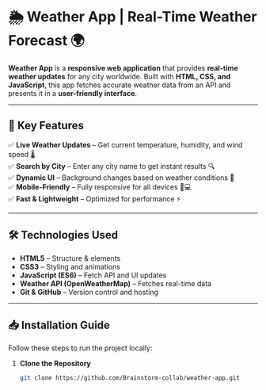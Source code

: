 # 🌦️ Weather App | Real-Time Weather Forecast 🌍

**Weather App** is a **responsive web application** that provides **real-time weather updates** for any city worldwide. Built with **HTML, CSS, and JavaScript**, this app fetches accurate weather data from an API and presents it in a **user-friendly interface**.

---

## 🚀 Key Features

✅ **Live Weather Updates** – Get current temperature, humidity, and wind speed 🌡️  
✅ **Search by City** – Enter any city name to get instant results 🔍  
✅ **Dynamic UI** – Background changes based on weather conditions 🎨  
✅ **Mobile-Friendly** – Fully responsive for all devices 📱💻  
✅ **Fast & Lightweight** – Optimized for performance ⚡  

---

## 🛠️ Technologies Used

- **HTML5** – Structure & elements  
- **CSS3** – Styling and animations  
- **JavaScript (ES6)** – Fetch API and UI updates  
- **Weather API (OpenWeatherMap)** – Fetches real-time data  
- **Git & GitHub** – Version control and hosting  

---

## 📥 Installation Guide

Follow these steps to run the project locally:

1. **Clone the Repository**  
   ```sh
   git clone https://github.com/Brainstorm-collab/weather-app.git
